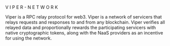 
V I P E R  -  N E T W O R K


Viper is a RPC relay protocol for web3.
Viper is a network of servicers that relays requests and responses to and from any blockchain.
Viper verifies all relayed data and proportionally rewards the participating servicers with native cryptographic tokens, along with the NaaS providers as an incentive for using the network.
